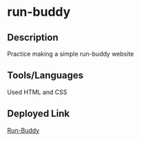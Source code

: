 # run-buddy

## Description
Practice making a simple run-buddy website

## Tools/Languages
Used HTML and CSS

## Deployed Link
[Run-Buddy](https://nayala98.github.io/run-buddy/)
